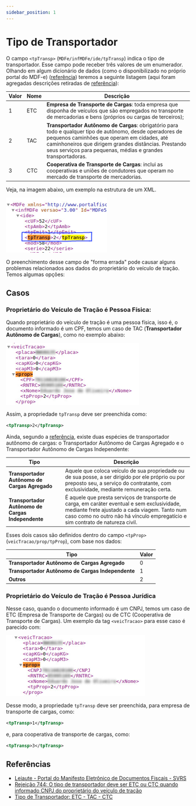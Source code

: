 ```yaml
---
sidebar_position: 1
---
```


# Tipo de Transportador

O campo `<tpTransp>` (`MDFe/infMDFe/ide/tpTransp`) indica o tipo de transportador. Esse campo pode receber três valores de um enumerador. Olhando em algum dicionário de dados (como o disponibilizado no próprio portal do MDF-e) ([referência](https://dfe-portal.svrs.rs.gov.br/Mdfe/Documentos)) teremos a seguinte listagem (aqui foram agregadas descrições retiradas de [referência](https://ajuda.tryideas.com.br/books/documentos-fiscais/page/tipo-de-transportador-etc---tac---ctc)):

| Valor      | Nome      | Descrição                             |
| ---------- | --------- | ------------------------------------- |
| 1          | ETC       | **Empresa de Transporte de Cargas**: toda empresa que disponha de veículos que são empregados no transporte de mercadorias e bens (próprios ou cargas de terceiros); |
| 2          | TAC       | **Transportador Autônomo de Cargas**: obrigatório para todo e qualquer tipo de autônomo, desde operadores de pequenos caminhões que operam em cidades, até caminhoneiros que dirigem grandes distâncias. Prestando seus serviços para pequenas, médias e grandes transportadoras. |
| 3          | CTC       | **Cooperativa de Transporte de Cargas**: inclui as cooperativas e uniões de condutores que operam no mercado de transporte de mercadorias. |

Veja, na imagem abaixo, um exemplo na estrutura de um XML.

![xml de um manifesto](./images/tpTransp.jpg)

O preenchimento desse campo de "forma errada" pode causar alguns problemas relacionados aos dados do proprietário do veículo de tração. Temos algumas opções:

## Casos

### Proprietário do Veículo de Tração é Pessoa Física:

Quando proprietário do veículo de tração é uma pessoa física, isso é, o documento informado é um CPF, temos um caso de TAC (**Transportador Autônomo de Cargas**), como no exemplo abaixo:

![dados sobre o veicTracao](./images/veicTracao.jpg)

Assim, a propriedade `tpTransp` deve ser preenchida como:

```xml
<tpTransp>2</tpTransp>
```

Ainda, segundo a [referência](https://ajuda.tryideas.com.br/books/documentos-fiscais/page/tipo-de-transportador-etc---tac---ctc), existe duas espécies de transportador autônomo de cargas: o Transportador Autônomo de Cargas Agregado e o Transportador Autônomo de Cargas Independente:

| Tipo                                              | Descrição |
| ------------------------------------------------- | --------- |
| **Transportador Autônomo de Cargas Agregado**     | Aquele que coloca veículo de sua propriedade ou de sua posse, a ser dirigido por ele próprio ou por preposto seu, a serviço do contratante, com exclusividade, mediante remuneração certa. |
| **Transportador Autônomo de Cargas Independente** | É aquele que presta serviços de transporte de carga, em caráter eventual e sem exclusividade, mediante frete ajustado a cada viagem. Tanto num caso como no outro não há vínculo empregatício e sim contrato de natureza civil. |

Esses dois casos são definidos dentro do campo `<tpProp>` (`veicTracao/prop/tpProp`), com base nos dados:

| Tipo                                              | Valor |
| ------------------------------------------------- | ----- |
| **Transportador Autônomo de Cargas Agregado**     | 0     |
| **Transportador Autônomo de Cargas Independente** | 1     |
| **Outros**                                        | 2     |

### Proprietário do Veículo de Tração é Pessoa Jurídica

Nesse caso, quando o documento informado é um CNPJ, temos um caso de ETC (Empresa de Transporte de Cargas) ou de CTC (Cooperativa de Transporte de Cargas). Um exemplo da tag `<veicTracao>` para esse caso é parecido com:

![dados sobre veicTracao](./images/veicTracaoPJ.jpg)

Desse modo, a propriedade `tpTransp` deve ser preenchida, para empresa de transporte de cargas, como:

```xml
<tpTransp>1</tpTransp>
```

e, para cooperativa de transporte de cargas, como:

```xml
<tpTransp>3</tpTransp>
```

## Referências

- [Leiaute - Portal do Manifesto Eletrônico de Documentos Fiscais - SVRS](https://dfe-portal.svrs.rs.gov.br/Mdfe/Documentos#)
- [Rejeição 744: O tipo de transportador deve ser ETC ou CTC quando informado CNPJ do proprietário do veículo de tração](https://www.inforsystem.com/artigos/37-documentos-fiscais/mdf-e/170-rejeicao-744-o-tipo-de-transportador-deve-ser-etc-ou-ctc-quando-informado-cnpj-do-proprietario-do-veiculo-de-tracao)
- [Tipo de Transportador: ETC - TAC - CTC](https://ajuda.tryideas.com.br/books/documentos-fiscais/page/tipo-de-transportador-etc---tac---ctc)

